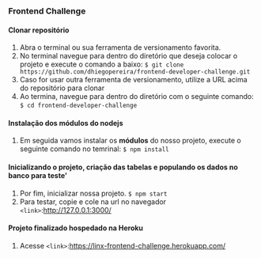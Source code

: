 ### Frontend Challenge

#### Clonar repositório
1. Abra o terminal ou sua ferramenta de versionamento favorita.
2. No terminal navegue para dentro do diretório que deseja colocar o projeto e execute o comando a baixo:
    `$ git clone https://github.com/dhiegopereira/frontend-developer-challenge.git`
3. Caso for usar outra ferramenta de versionamento, utilize a URL acima do repositório para clonar
2. Ao termina, navegue para dentro do diretório com o seguinte comando:
    `$ cd frontend-developer-challenge`

#### Instalação dos módulos do nodejs
1. Em seguida vamos instalar os **módulos** do nosso projeto, execute o seguinte comando no temrinal:
    `$ npm install`

#### Inicializando o projeto, criação das tabelas e populando os dados no banco para teste' 
1. Por fim, inicializar nossa projeto. 
    `$ npm start`
2. Para testar, copie e cole na url no navegador `<link>`:<http://127.0.0.1:3000/>

#### Projeto finalizado hospedado na Heroku
1. Acesse `<link>`:<https://linx-frontend-challenge.herokuapp.com/>